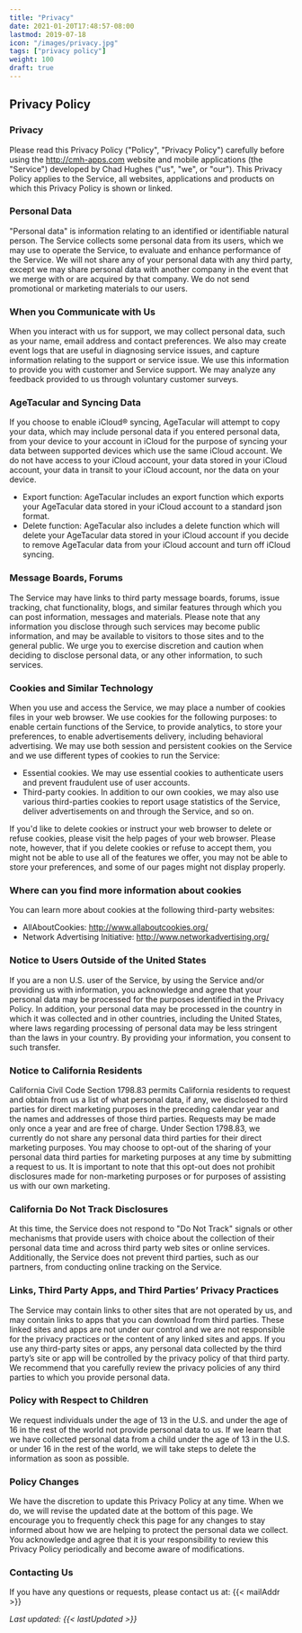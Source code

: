 ```yaml
---
title: "Privacy"
date: 2021-01-20T17:48:57-08:00
lastmod: 2019-07-18
icon: "/images/privacy.jpg"
tags: ["privacy policy"]
weight: 100
draft: true
---
```


## Privacy Policy

### Privacy
Please read this Privacy Policy ("Policy", "Privacy Policy") carefully before using the http://cmh-apps.com website and mobile applications (the "Service") developed by Chad Hughes ("us", "we", or "our"). This Privacy Policy applies to the Service, all websites, applications and products on which this Privacy Policy is shown or linked.

### Personal Data
"Personal data" is information relating to an identified or identifiable natural person. The Service collects some personal data from its users, which we may use to operate the Service, to evaluate and enhance performance of the Service. We will not share any of your personal data with any third party, except we may share personal data with another company in the event that we merge with or are acquired by that company. We do not send promotional or marketing materials to our users.

### When you Communicate with Us
When you interact with us for support, we may collect personal data, such as your name, email address and contact preferences. We also may create event logs that are useful in diagnosing service issues, and capture information relating to the support or service issue. We use this information to provide you with customer and Service support. We may analyze any feedback provided to us through voluntary customer surveys.

### AgeTacular and Syncing Data
If you choose to enable iCloud® syncing, AgeTacular will attempt to copy your data, which may include personal data if you entered personal data, from your device to your account in iCloud for the purpose of syncing your data between supported devices which use the same iCloud account. We do not have access to your iCloud account, your data stored in your iCloud account, your data in transit to your iCloud account, nor the data on your device.

* Export function: AgeTacular includes an export function which exports your AgeTacular data stored in your iCloud account to a standard json format.
* Delete function: AgeTacular also includes a delete function which will delete your AgeTacular data stored in your iCloud account if you decide to remove AgeTacular data from your iCloud account and turn off iCloud syncing.

### Message Boards, Forums
The Service may have links to third party message boards, forums, issue tracking, chat functionality, blogs, and similar features through which you can post information, messages and materials. Please note that any information you disclose through such services may become public information, and may be available to visitors to those sites and to the general public. We urge you to exercise discretion and caution when deciding to disclose personal data, or any other information, to such services.

### Cookies and Similar Technology
When you use and access the Service, we may place a number of cookies files in your web browser. We use cookies for the following purposes: to enable certain functions of the Service, to provide analytics, to store your preferences, to enable advertisements delivery, including behavioral advertising. We may use both session and persistent cookies on the Service and we use different types of cookies to run the Service:

* Essential cookies. We may use essential cookies to authenticate users and prevent fraudulent use of user accounts.
* Third-party cookies. In addition to our own cookies, we may also use various third-parties cookies to report usage statistics of the Service, deliver advertisements on and through the Service, and so on.

If you'd like to delete cookies or instruct your web browser to delete or refuse cookies, please visit the help pages of your web browser. Please note, however, that if you delete cookies or refuse to accept them, you might not be able to use all of the features we offer, you may not be able to store your preferences, and some of our pages might not display properly.

### Where can you find more information about cookies
You can learn more about cookies at the following third-party websites:

* AllAboutCookies: http://www.allaboutcookies.org/
* Network Advertising Initiative: http://www.networkadvertising.org/

### Notice to Users Outside of the United States
If you are a non U.S. user of the Service, by using the Service and/or providing us with information, you acknowledge and agree that your personal data may be processed for the purposes identified in the Privacy Policy. In addition, your personal data may be processed in the country in which it was collected and in other countries, including the United States, where laws regarding processing of personal data may be less stringent than the laws in your country. By providing your information, you consent to such transfer.

### Notice to California Residents
California Civil Code Section 1798.83 permits California residents to request and obtain from us a list of what personal data, if any, we disclosed to third parties for direct marketing purposes in the preceding calendar year and the names and addresses of those third parties. Requests may be made only once a year and are free of charge. Under Section 1798.83, we currently do not share any personal data third parties for their direct marketing purposes. You may choose to opt-out of the sharing of your personal data third parties for marketing purposes at any time by submitting a request to us. It is important to note that this opt-out does not prohibit disclosures made for non-marketing purposes or for purposes of assisting us with our own marketing.

### California Do Not Track Disclosures
At this time, the Service does not respond to "Do Not Track" signals or other mechanisms that provide users with choice about the collection of their personal data time and across third party web sites or online services. Additionally, the Service does not prevent third parties, such as our partners, from conducting online tracking on the Service.

### Links, Third Party Apps, and Third Parties’ Privacy Practices
The Service may contain links to other sites that are not operated by us, and may contain links to apps that you can download from third parties. These linked sites and apps are not under our control and we are not responsible for the privacy practices or the content of any linked sites and apps. If you use any third-party sites or apps, any personal data collected by the third party’s site or app will be controlled by the privacy policy of that third party. We recommend that you carefully review the privacy policies of any third parties to which you provide personal data.

### Policy with Respect to Children
We request individuals under the age of 13 in the U.S. and under the age of 16 in the rest of the world not provide personal data to us. If we learn that we have collected personal data from a child under the age of 13 in the U.S. or under 16 in the rest of the world, we will take steps to delete the information as soon as possible.

### Policy Changes
We have the discretion to update this Privacy Policy at any time. When we do, we will revise the updated date at the bottom of this page. We encourage you to frequently check this page for any changes to stay informed about how we are helping to protect the personal data we collect. You acknowledge and agree that it is your responsibility to review this Privacy Policy periodically and become aware of modifications.

### Contacting Us
If you have any questions or requests, please contact us at: {{< mailAddr >}}

_Last updated: {{< lastUpdated >}}_
